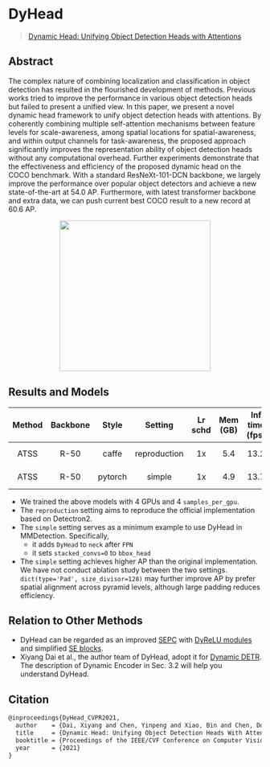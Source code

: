 # DyHead

> [Dynamic Head: Unifying Object Detection Heads with Attentions](https://arxiv.org/abs/2106.08322)

<!-- [ALGORITHM] -->

## Abstract

The complex nature of combining localization and classification in object detection has resulted in the flourished development of methods. Previous works tried to improve the performance in various object detection heads but failed to present a unified view. In this paper, we present a novel dynamic head framework to unify object detection heads with attentions. By coherently combining multiple self-attention mechanisms between feature levels for scale-awareness, among spatial locations for spatial-awareness, and within output channels for task-awareness, the proposed approach significantly improves the representation ability of object detection heads without any computational overhead. Further experiments demonstrate that the effectiveness and efficiency of the proposed dynamic head on the COCO benchmark. With a standard ResNeXt-101-DCN backbone, we largely improve the performance over popular object detectors and achieve a new state-of-the-art at 54.0 AP. Furthermore, with latest transformer backbone and extra data, we can push current best COCO result to a new record at 60.6 AP.

<div align=center>
<img src="https://user-images.githubusercontent.com/42844407/149169448-fcafb6d0-b866-41cc-9422-94de9f1e1761.png" height="300"/>
</div>

## Results and Models

| Method | Backbone | Style   | Setting      | Lr schd | Mem (GB) | Inf time (fps) | box AP | Config | Download |
|:------:|:--------:|:-------:|:------------:|:-------:|:--------:|:--------------:|:------:|:------:|:--------:|
| ATSS   | R-50     | caffe   | reproduction | 1x      | 5.4      | 13.2           | 42.5   | [config](./atss_r50_caffe_fpn_dyhead_1x_coco.py) | [model](https://download.openmmlab.com/mmdetection/v2.0/dyhead/atss_r50_fpn_dyhead_for_reproduction_1x_coco/atss_r50_fpn_dyhead_for_reproduction_4x4_1x_coco_20220107_213939-162888e6.pth) &#124; [log](https://download.openmmlab.com/mmdetection/v2.0/dyhead/atss_r50_fpn_dyhead_for_reproduction_1x_coco/atss_r50_fpn_dyhead_for_reproduction_4x4_1x_coco_20220107_213939.log.json) |
| ATSS   | R-50     | pytorch | simple       | 1x      | 4.9      | 13.7           | 43.3   | [config](./atss_r50_fpn_dyhead_1x_coco.py) | [model](https://download.openmmlab.com/mmdetection/v2.0/dyhead/atss_r50_fpn_dyhead_4x4_1x_coco/atss_r50_fpn_dyhead_4x4_1x_coco_20211219_023314-eaa620c6.pth) &#124; [log](https://download.openmmlab.com/mmdetection/v2.0/dyhead/atss_r50_fpn_dyhead_4x4_1x_coco/atss_r50_fpn_dyhead_4x4_1x_coco_20211219_023314.log.json) |

- We trained the above models with 4 GPUs and 4 `samples_per_gpu`.
- The `reproduction` setting aims to reproduce the official implementation based on Detectron2.
- The `simple` setting serves as a minimum example to use DyHead in MMDetection. Specifically,
  - it adds `DyHead` to `neck` after `FPN`
  - it sets `stacked_convs=0` to `bbox_head`
- The `simple` setting achieves higher AP than the original implementation.
  We have not conduct ablation study between the two settings.
  `dict(type='Pad', size_divisor=128)` may further improve AP by prefer spatial alignment across pyramid levels, although large padding reduces efficiency.

## Relation to Other Methods

- DyHead can be regarded as an improved [SEPC](https://arxiv.org/abs/2005.03101) with [DyReLU modules](https://arxiv.org/abs/2003.10027) and simplified [SE blocks](https://arxiv.org/abs/1709.01507).
- Xiyang Dai et al., the author team of DyHead, adopt it for [Dynamic DETR](https://openaccess.thecvf.com/content/ICCV2021/html/Dai_Dynamic_DETR_End-to-End_Object_Detection_With_Dynamic_Attention_ICCV_2021_paper.html).
  The description of Dynamic Encoder in Sec. 3.2 will help you understand DyHead.

## Citation

```latex
@inproceedings{DyHead_CVPR2021,
  author    = {Dai, Xiyang and Chen, Yinpeng and Xiao, Bin and Chen, Dongdong and Liu, Mengchen and Yuan, Lu and Zhang, Lei},
  title     = {Dynamic Head: Unifying Object Detection Heads With Attentions},
  booktitle = {Proceedings of the IEEE/CVF Conference on Computer Vision and Pattern Recognition (CVPR)},
  year      = {2021}
}
```
